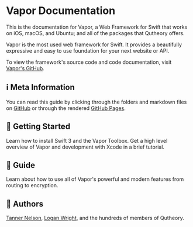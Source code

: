 # Vapor Documentation

This is the documentation for Vapor, a Web Framework for Swift that works on iOS, macOS, and Ubuntu; and all of the packages that Qutheory offers. 

Vapor is the most used web framework for Swift. It provides a beautifully expressive and easy to use foundation for your next website or API.

To view the framework's source code and code documentation, visit [Vapor's GitHub](https://github.com/qutheory/vapor).

## ℹ️ Meta Information

You can read this guide by clicking through the folders and markdown files on [GitHub](https://github.com/qutheory/documentation) or through the rendered [GitHub Pages](https://qutheory.github.io/documentation/).

## 🚀 Getting Started

Learn how to install Swift 3 and the Vapor Toolbox. Get a high level overview of Vapor and development with Xcode in a brief tutorial.

## 📖 Guide

Learn about how to use all of Vapor's powerful and modern features from routing to encryption. 

## 👥 Authors

[Tanner Nelson](mailto:tanner@qutheory.io), [Logan Wright](logan@qutheory.io), and the hundreds of members of Qutheory.
